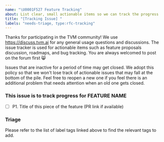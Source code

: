 ```yaml
---
name: "\U0001F527 Feature Tracking"
about: List clear, small actionable items so we can track the progress of the change. Find the list of label tags [here](https://github.com/apache/tvm/wiki/Issue-Triage-Labels).
title: "[Tracking Issue] "
labels: "needs-triage, type:rfc-tracking"
---
```


Thanks for participating in the TVM community! We use https://discuss.tvm.ai for any general usage questions and discussions. The issue tracker is used for actionable items such as feature proposals discussion, roadmaps, and bug tracking.  You are always welcomed to post on the forum first :smile_cat:

Issues that are inactive for a period of time may get closed. We adopt this policy so that we won't lose track of actionable issues that may fall at the bottom of the pile. Feel free to reopen a new one if you feel there is an additional problem that needs attention when an old one gets closed.

### This issue is to track progress for FEATURE NAME
- [ ] P1. Title of this piece of the feature (PR link if available)

### Triage

Please refer to the list of label tags linked above to find the relevant tags to add. 
